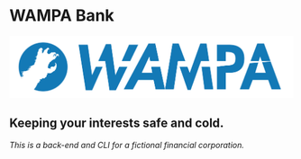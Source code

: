 # WAMPA Bank

![wampa bank logo](img/wampa_bank.png)

## Keeping your interests safe and cold.

*This is a back-end and CLI for a fictional financial corporation.*
